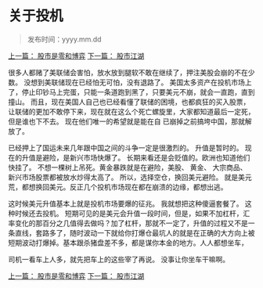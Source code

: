 # 关于投机

> 发布时间：yyyy.mm.dd

[上一篇： 股市是零和博弈](/social/article17)
[下一篇： 股市江湖](/social/article20)


很多人都赌了美联储会害怕，放水放到腿软不敢在继续了，押注美股会崩的不在少数。 没想到美联储现在已经怕无可怕，没有退路了。 美国太多资产在投机市场上了，停止印钞马上完蛋，只能一条道跑到黑了，只要美元不崩，就会一直跑，直到撞山。 而且，现在美国人自己也已经看懂了联储的困境，也都疯狂的买入股票，让联储的更加不敢停下来，现在就在这么个死亡螺旋里，大家都知道最后一定死，但是谁也下不去。 现在他们唯一的希望就是能在自 已崩掉之前搞垮中国，那就解放了。

已经押上了国运未来几年跟中国之间的斗争一定是很激烈的。 升值是暂时的。 现在的升值是避险，是新兴市场快爆了。 长期来看还是会贬值的。欧洲也知道他们快挂了。 不想一棵树上吊死。黄金暴跌就是在避险，美股、 黄金、 大宗商品、 新兴市场股票都被放水炒得太高了。 所以，选择空仓，换回美元避险。 就是美元荒，都想换回美元。反正几个投机市场现在都在崩溃的边缘，都想出逃。 

这时候美元升值基本上就是投机市场要爆的征兆。 我就想把这种傻逼套餐了。 这种时候还去投机。 短期可见的是美元会升值一段时间，但是，如果不加杠杆，汇率变化的那百分之几值得去做吗？加了杠杆，那就不一定了，升值的过程又不是一条直线，套路多了，随时波动一下就给你打爆仓最坑人的就是在正确的大方向上被短期波动打爆掉。基本跟杀猪盘差不多，都是谋你本金的地方。人人都想坐车，

司机一看车上人多，就先把车上的这些宰了再说。 没事让你坐车干嘛啊。 

[上一篇： 股市是零和博弈](/social/article17)
[下一篇： 股市江湖](/social/article20)

